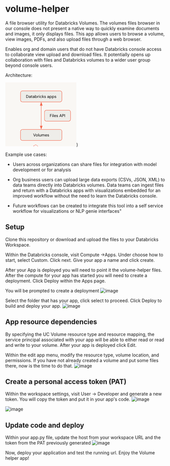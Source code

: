 # volume-helper

A file browser utility for Databricks Volumes. 
The volumes files browser in our console does not present a native way to quickly examine documents and images, it only displays files. This app allows users to browse a volume, view images, PDFs, and also upload files through a web browser. 


Enables org and domain users that do not have Databricks console access to collaborate view upload and download files. 
It potentially opens up collaboration with files and Databricks volumes to a wider user group beyond console users.

Architecture:

![image](https://github.com/mkahn5/databricks-apps-volume-helper/blob/main/images/arch.png))


Example use cases:

- Users across organizations can share files for integration with model development or for analysis

 - Org business users can upload large data exports (CSVs, JSON, XML) to data teams directly into Databricks volumes. Data teams can ingest files and return with a Databricks apps with visualizations embedded for an improved workflow without the need to learn the Databricks console.

- Future workflows can be created to integrate this tool into a self service workflow for visualizations or NLP genie interfaces"


## Setup

Clone this repository or download and upload the files to your Databricks Workspace.

Within the Databricks console, visit Compute ->Apps. Under choose how to start, select Custom. Click next.
Give your app a name and click create.

After your App is deployed you will need to point it the volume-helper files.
After the compute for your app has started you will need to create a deployment. Click Deploy within the Apps page.

You will be prompted to create a deployment
![image](https://github.com/user-attachments/assets/7e0b8494-7b5e-4297-b6b4-1076e50b79a5)

Select the folder that has your app, click select to proceed. Click Deploy to build and deploy your app.
![image](https://github.com/user-attachments/assets/6a226b34-3826-4ef6-983b-4b453ab8b6e2)

## App resource dependencies

By specifying the UC Volume resource type and resource mapping, the service principal associated with your app will be able to either read or read and write to your volume.
After your app is deployed click Edit.

Within the edit app menu, modify the resource type, volume location, and permissions. If you have not already created a volume and put some files there, now is the time to do that.
![image](https://github.com/user-attachments/assets/1b08d734-459f-41a8-8c45-94399765700c)

## Create a personal access token (PAT)

Within the workspace settings, visit User -> Developer and generate a new token. You will copy the token and put it in your app's code.
![image](https://github.com/user-attachments/assets/69b92ca7-5d3d-4dde-aeec-e0dbe7d9eb00)


![image](https://github.com/user-attachments/assets/0859f766-44d0-4e62-9509-0055f412d73c)

## Update code and deploy

Within your app.py file, update the host from your workspace URL and the token from the PAT previously generated
![image](https://github.com/user-attachments/assets/fa79e03c-31b6-45a0-95e9-f83a53485f81)

Now, deploy your application and test the running url. Enjoy the Volume helper app!
